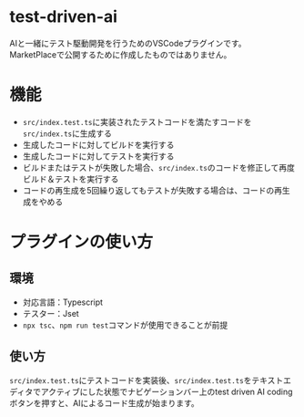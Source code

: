 # test-driven-ai 

AIと一緒にテスト駆動開発を行うためのVSCodeプラグインです。  
MarketPlaceで公開するために作成したものではありません。

# 機能

* `src/index.test.ts`に実装されたテストコードを満たすコードを`src/index.ts`に生成する
* 生成したコードに対してビルドを実行する
* 生成したコードに対してテストを実行する
* ビルドまたはテストが失敗した場合、`src/index.ts`のコードを修正して再度ビルド＆テストを実行する
* コードの再生成を5回繰り返してもテストが失敗する場合は、コードの再生成をやめる

# プラグインの使い方

## 環境

* 対応言語：Typescript
* テスター：Jset
* `npx tsc`、`npm run test`コマンドが使用できることが前提

## 使い方

`src/index.test.ts`にテストコードを実装後、`src/index.test.ts`をテキストエディタでアクティブにした状態でナビゲーションバー上のtest driven AI codingボタンを押すと、AIによるコード生成が始まります。